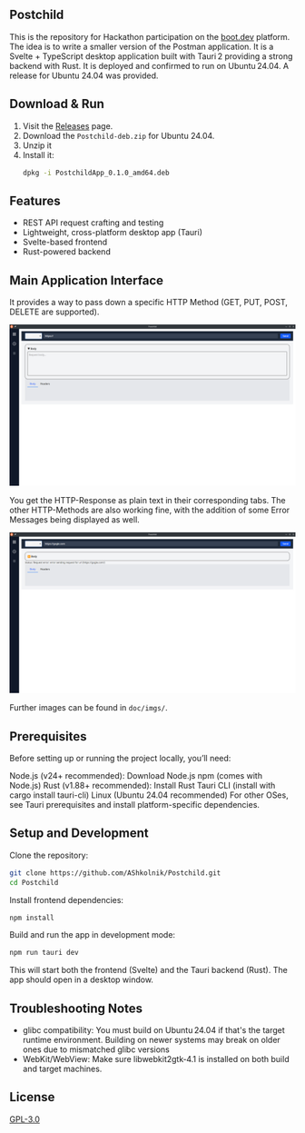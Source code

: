 Postchild
---

This is the repository for Hackathon participation on the [boot.dev](https://www.boot.dev) platform. The idea is to write a smaller version of the Postman application.
It is a Svelte + TypeScript desktop application built with Tauri 2 providing a strong backend with Rust. It is deployed and confirmed to run on Ubuntu 24.04. A release for Ubuntu 24.04 was provided.

Download & Run
---

1. Visit the [Releases](https://github.com/AShkolnik/Postchild/releases/tag/hackathon) page.
2. Download the `Postchild-deb.zip` for Ubuntu 24.04.
3. Unzip it
4. Install it:
   ```bash
   dpkg -i PostchildApp_0.1.0_amd64.deb
   ```

Features
---

- REST API request crafting and testing
- Lightweight, cross-platform desktop app (Tauri)
- Svelte-based frontend
- Rust-powered backend

Main Application Interface
---

It provides a way to pass down a specific HTTP Method (GET, PUT, POST, DELETE are supported).

![Main Application](doc/imgs/main.png)

You get the HTTP-Response as plain text in their corresponding tabs.
The other HTTP-Methods are also working fine, with the addition of some Error Messages being displayed as well.

![Malformed URL](doc/imgs/error_malformed_url.png)

Further images can be found in `doc/imgs/`.

Prerequisites
---

Before setting up or running the project locally, you’ll need:

Node.js (v24+ recommended): Download Node.js
npm (comes with Node.js)
Rust (v1.88+ recommended): Install Rust
Tauri CLI (install with cargo install tauri-cli)
Linux (Ubuntu 24.04 recommended)
For other OSes, see Tauri prerequisites and install platform-specific dependencies.

Setup and Development
---

Clone the repository:

```sh
git clone https://github.com/AShkolnik/Postchild.git
cd Postchild
```

Install frontend dependencies:

```sh
npm install
```

Build and run the app in development mode:
```sh
npm run tauri dev
```

This will start both the frontend (Svelte) and the Tauri backend (Rust).
The app should open in a desktop window.

Troubleshooting Notes
---

- glibc compatibility: You must build on Ubuntu 24.04 if that's the target runtime environment. Building on newer systems may break on older ones due to mismatched glibc versions 
- WebKit/WebView: Make sure libwebkit2gtk‑4.1 is installed on both build and target machines.

License
---

[GPL-3.0](LICENSE)
